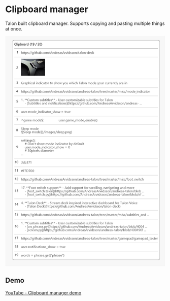 # Clipboard manager

Talon built clipboard manager. Supports copying and pasting multiple things at once.

![Clipboard manager](./clipboard_manager.png)

## Demo

[YouTube - Clipboard manager demo](https://youtu.be/eQ0mlJedixw)
